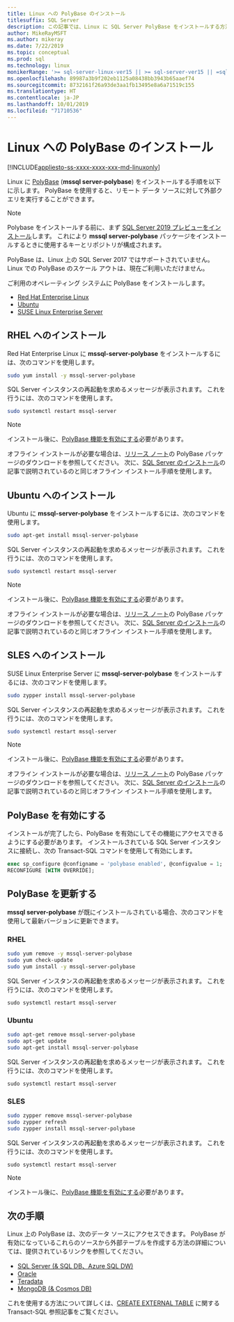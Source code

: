 ```yaml
---
title: Linux への PolyBase のインストール
titlesuffix: SQL Server
description: この記事では、Linux に SQL Server PolyBase をインストールする方法について説明します。
author: MikeRayMSFT
ms.author: mikeray
ms.date: 7/22/2019
ms.topic: conceptual
ms.prod: sql
ms.technology: linux
monikerRange: '>= sql-server-linux-ver15 || >= sql-server-ver15 || =sqlallproducts-allversions'
ms.openlocfilehash: 89987a3b9f202eb1125a08438bb3943b65aaef74
ms.sourcegitcommit: 8732161f26a93de3aa1fb13495e8a6a71519c155
ms.translationtype: HT
ms.contentlocale: ja-JP
ms.lasthandoff: 10/01/2019
ms.locfileid: "71710536"
---
```

# <a name="install-polybase-on-linux"></a>Linux への PolyBase のインストール

[!INCLUDE[appliesto-ss-xxxx-xxxx-xxx-md-linuxonly](../../includes/appliesto-ss-xxxx-xxxx-xxx-md-linuxonly.md)]

Linux に [PolyBase](../../relational-databases/search/full-text-search.md) (**mssql server-polybase**) をインストールする手順を以下に示します。 PolyBase を使用すると、リモート データ ソースに対して外部クエリを実行することができます。 

>[!NOTE]
> Polybase をインストールする前に、まず [SQL Server 2019 プレビューをインストール](../../linux/sql-server-linux-setup.md#platforms)します。 これにより **mssql server-polybase** パッケージをインストールするときに使用するキーとリポジトリが構成されます。
>
> PolyBase は、Linux 上の SQL Server 2017 ではサポートされていません。
> Linux での PolyBase のスケール アウトは、現在ご利用いただけません。

ご利用のオペレーティング システムに PolyBase をインストールします。

- [Red Hat Enterprise Linux](#RHEL)
- [Ubuntu](#ubuntu)
- [SUSE Linux Enterprise Server](#SLES)



## <a name="RHEL">RHEL へのインストール</a>

Red Hat Enterprise Linux に **mssql-server-polybase** をインストールするには、次のコマンドを使用します。 

```bash
sudo yum install -y mssql-server-polybase
```

SQL Server インスタンスの再起動を求めるメッセージが表示されます。 これを行うには、次のコマンドを使用します。

```bash
sudo systemctl restart mssql-server
```

>[!NOTE]
>インストール後に、[PolyBase 機能を有効にする](#enable)必要があります。

オフライン インストールが必要な場合は、[リリース ノート](../../linux/sql-server-linux-release-notes.md)の PolyBase パッケージのダウンロードを参照してください。 次に、[SQL Server のインストール](../../linux/sql-server-linux-setup.md#offline)の記事で説明されているのと同じオフライン インストール手順を使用します。

## <a name="ubuntu">Ubuntu へのインストール</a>

Ubuntu に **mssql-server-polybase** をインストールするには、次のコマンドを使用します。 

```bash
sudo apt-get install mssql-server-polybase
```

SQL Server インスタンスの再起動を求めるメッセージが表示されます。 これを行うには、次のコマンドを使用します。

```bash
sudo systemctl restart mssql-server
```

>[!NOTE]
>インストール後に、[PolyBase 機能を有効にする](#enable)必要があります。

オフライン インストールが必要な場合は、[リリース ノート](../../linux/sql-server-linux-release-notes.md)の PolyBase パッケージのダウンロードを参照してください。 次に、[SQL Server のインストール](../../linux/sql-server-linux-setup.md#offline)の記事で説明されているのと同じオフライン インストール手順を使用します。

## <a name="SLES">SLES へのインストール</a>

SUSE Linux Enterprise Server に **mssql-server-polybase** をインストールするには、次のコマンドを使用します。 

```bash
sudo zypper install mssql-server-polybase
```

SQL Server インスタンスの再起動を求めるメッセージが表示されます。 これを行うには、次のコマンドを使用します。

```bash
sudo systemctl restart mssql-server
```

>[!NOTE]
>インストール後に、[PolyBase 機能を有効にする](#enable)必要があります。


オフライン インストールが必要な場合は、[リリース ノート](../../linux/sql-server-linux-release-notes.md)の PolyBase パッケージのダウンロードを参照してください。 次に、[SQL Server のインストール](../../linux/sql-server-linux-setup.md#offline)の記事で説明されているのと同じオフライン インストール手順を使用します。


## <a name="enable">PolyBase を有効にする</a> 

インストールが完了したら、PolyBase を有効にしてその機能にアクセスできるようにする必要があります。 インストールされている SQL Server インスタンスに接続し、次の Transact-SQL コマンドを使用して有効にします。

```sql
exec sp_configure @configname = 'polybase enabled', @configvalue = 1;
RECONFIGURE [WITH OVERRIDE];
```

## <a name="update-polybase"></a>PolyBase を更新する

**mssql server-polybase** が既にインストールされている場合、次のコマンドを使用して最新バージョンに更新できます。

### <a name="rhel"></a>RHEL

```bash
sudo yum remove -y mssql-server-polybase
sudo yum check-update
sudo yum install -y mssql-server-polybase
```

SQL Server インスタンスの再起動を求めるメッセージが表示されます。 これを行うには、次のコマンドを使用します。

```
sudo systemctl restart mssql-server
```

### <a name="ubuntu"></a>Ubuntu

```bash
sudo apt-get remove mssql-server-polybase
sudo apt-get update 
sudo apt-get install mssql-server-polybase
```

SQL Server インスタンスの再起動を求めるメッセージが表示されます。 これを行うには、次のコマンドを使用します。

```
sudo systemctl restart mssql-server
```

### <a name="sles"></a>SLES

```bash
sudo zypper remove mssql-server-polybase
sudo zypper refresh
sudo zypper install mssql-server-polybase
```

SQL Server インスタンスの再起動を求めるメッセージが表示されます。 これを行うには、次のコマンドを使用します。

```
sudo systemctl restart mssql-server
```

>[!NOTE]
>インストール後に、[PolyBase 機能を有効にする](#enable)必要があります。

## <a name="next-steps"></a>次の手順

Linux 上の PolyBase は、次のデータ ソースにアクセスできます。 PolyBase が有効になっているこれらのソースから外部テーブルを作成する方法の詳細については、提供されているリンクを参照してください。 

- [SQL Server (& SQL DB、Azure SQL DW)](../../relational-databases/polybase/polybase-configure-sql-server.md)
- [Oracle](../../relational-databases/polybase/polybase-configure-oracle.md)
- [Teradata](../../relational-databases/polybase/polybase-configure-teradata.md)
- [MongoDB (& Cosmos DB)](../../relational-databases/polybase/polybase-configure-mongodb.md)

これを使用する方法について詳しくは、[CREATE EXTERNAL TABLE](../../t-sql/statements/create-external-table-transact-sql.md) に関する Transact-SQL 参照記事をご覧ください。
